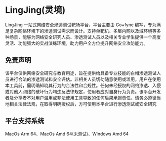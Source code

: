 # LingJing(灵境)  
LingJing 一站式网络安全渗透测试靶场平台，平台主要由 Go+fyne 编写，专为满足复杂网络环境下的渗透测试需求而设计。支持单靶机、多层内网以及域环境等多种场景，能够为网络安全研究人员、渗透测试人员以及相关专业学生提供一个高度灵活、功能强大的实战演练环境，助力用户全方位提升网络安全攻防能力。

## 免责声明
该平台仅供网络安全研究与教育用途，旨在提供给具备专业技能的白帽渗透测试人员进行合法的渗透测试和安全评估。非相关人员切勿随意使用或滥用。用户在使用本工具前，需明确知晓其行为的合法性和合规性。任何未经授权的网络渗透、入侵或对他人网络的破坏行为均违反法律规定，使用者应对自身行为负责。该平台开发者及分享者不对用户滥用或非法使用工具导致的任何后果承担责任。请务必遵循当地相关法律法规，在取得明确授权后，方可使用本平台进行渗透测试或安全研究

## 平台支持系统
MacOs Arm 64、MacOs Amd 64(未测试)、Windows Amd 64
